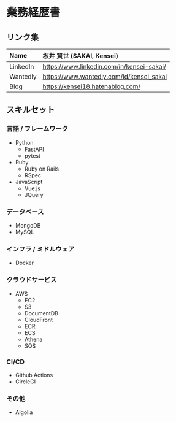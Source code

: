 # 業務経歴書

## リンク集

| Name     | 坂井 賢世 (SAKAI, Kensei)                 |
| :------- | :---------------------------------------- |
| LinkedIn | https://www.linkedin.com/in/kensei-sakai/ |
| Wantedly | https://www.wantedly.com/id/kensei_sakai  |
| Blog     | https://kensei18.hatenablog.com/          |

## スキルセット

### 言語 / フレームワーク

- Python
  - FastAPI
  - pytest
- Ruby
  - Ruby on Rails
  - RSpec
- JavaScript
  - Vue.js
  - JQuery

### データベース

- MongoDB
- MySQL

### インフラ / ミドルウェア

- Docker

### クラウドサービス

- AWS
  - EC2
  - S3
  - DocumentDB
  - CloudFront
  - ECR
  - ECS
  - Athena
  - SQS

### CI/CD

- Github Actions
- CircleCI

### その他

- Algolia
